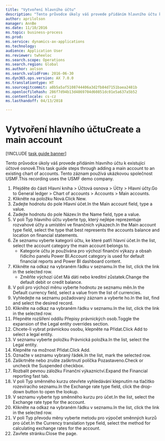 ```yaml
--- 
title: "Vytvoření hlavního účtu"
description: "Tento průvodce úkoly váš provede přidáním hlavního účtu k existující účtové osnově."
author: aprilolson
manager: AnnBe
ms.date: 11/10/2016
ms.topic: business-process
ms.prod: 
ms.service: dynamics-ax-applications
ms.technology: 
audience: Application User
ms.reviewer: twheeloc
ms.search.scope: Operations
ms.search.region: Global
ms.author: aolson
ms.search.validFrom: 2016-06-30
ms.dyn365.ops.version: AX 7.0.0
ms.translationtype: HT
ms.sourcegitcommit: a8b5a5af5108744406a3d2fb84d7151baea2481b
ms.openlocfilehash: 286f7d94b13d4869704d60851dc01e5a637a5b52
ms.contentlocale: cs-cz
ms.lasthandoff: 04/13/2018

---
```

# <a name="create-a-main-account"></a><span data-ttu-id="1151c-103">Vytvoření hlavního účtu</span><span class="sxs-lookup"><span data-stu-id="1151c-103">Create a main account</span></span>

[!INCLUDE [task guide banner](../../includes/task-guide-banner.md)]

<span data-ttu-id="1151c-104">Tento průvodce úkoly váš provede přidáním hlavního účtu k existující účtové osnově.</span><span class="sxs-lookup"><span data-stu-id="1151c-104">This task guide steps through adding a main account to an existing chart of accounts.</span></span> <span data-ttu-id="1151c-105">Tento záznam používá ukázkovou společnost USMF.</span><span class="sxs-lookup"><span data-stu-id="1151c-105">This recording uses the USMF demo company.</span></span>  

1. <span data-ttu-id="1151c-106">Přejděte do části Hlavní kniha > Účtová osnova > Účty > Hlavní účty.</span><span class="sxs-lookup"><span data-stu-id="1151c-106">Go to General ledger > Chart of accounts > Accounts > Main accounts.</span></span>
2. <span data-ttu-id="1151c-107">Klikněte na položku Nová.</span><span class="sxs-lookup"><span data-stu-id="1151c-107">Click New.</span></span>
3. <span data-ttu-id="1151c-108">Zadejte hodnotu do pole Hlavní účet.</span><span class="sxs-lookup"><span data-stu-id="1151c-108">In the Main account field, type a value.</span></span>
4. <span data-ttu-id="1151c-109">Zadejte hodnotu do pole Název.</span><span class="sxs-lookup"><span data-stu-id="1151c-109">In the Name field, type a value.</span></span>
5. <span data-ttu-id="1151c-110">V poli Typ hlavního účtu vyberte typ, který nejlépe reprezentuje rozvahové účty a umístění ve finančních výkazech.</span><span class="sxs-lookup"><span data-stu-id="1151c-110">In the Main account type field, select the type that best represents the accounts balance and location on financial statements.</span></span>
6. <span data-ttu-id="1151c-111">Ze seznamu vyberte kategorii účtu, ke které patří hlavní účet.</span><span class="sxs-lookup"><span data-stu-id="1151c-111">In the list, select the account category the main account belongs to.</span></span>
    * <span data-ttu-id="1151c-112">Kategorie účtu je používána pro výchozí finanční výkazy a obsah řídicího panelu Power BI.</span><span class="sxs-lookup"><span data-stu-id="1151c-112">Account category is used for default financial reports and Power BI dashboard content.</span></span>  
7. <span data-ttu-id="1151c-113">Klikněte na odkaz na vybraném řádku v seznamu.</span><span class="sxs-lookup"><span data-stu-id="1151c-113">In the list, click the link in the selected row.</span></span>
    * <span data-ttu-id="1151c-114">Změňte výchozí účet Má dáti nebo kreditní zůstatek.</span><span class="sxs-lookup"><span data-stu-id="1151c-114">Change the default debit or credit balance.</span></span>  
8. <span data-ttu-id="1151c-115">V poli pro výchozí měnu vyberte hodnotu ze seznamu měn.</span><span class="sxs-lookup"><span data-stu-id="1151c-115">In the Default currency field, select a value from the list of currencies.</span></span>
9. <span data-ttu-id="1151c-116">Vyhledejte na seznamu požadovaný záznam a vyberte ho.</span><span class="sxs-lookup"><span data-stu-id="1151c-116">In the list, find and select the desired record.</span></span>
10. <span data-ttu-id="1151c-117">Klikněte na odkaz na vybraném řádku v seznamu.</span><span class="sxs-lookup"><span data-stu-id="1151c-117">In the list, click the link in the selected row.</span></span>
11. <span data-ttu-id="1151c-118">Přepněte rozšíření oddílu Přepisy právnických osob.</span><span class="sxs-lookup"><span data-stu-id="1151c-118">Toggle the expansion of the Legal entity overrides section.</span></span>
12. <span data-ttu-id="1151c-119">Chcete-li vybrat právnickou osobu, klepněte na Přidat.</span><span class="sxs-lookup"><span data-stu-id="1151c-119">Click Add to select a legal entity.</span></span>
13. <span data-ttu-id="1151c-120">V seznamu vyberte položku Právnická položka.</span><span class="sxs-lookup"><span data-stu-id="1151c-120">In the list, select the Legal entity.</span></span>
14. <span data-ttu-id="1151c-121">Klepněte na možnost Přidat.</span><span class="sxs-lookup"><span data-stu-id="1151c-121">Click Add.</span></span>
15. <span data-ttu-id="1151c-122">Označte v seznamu vybraný řádek.</span><span class="sxs-lookup"><span data-stu-id="1151c-122">In the list, mark the selected row.</span></span>
16. <span data-ttu-id="1151c-123">Zaškrtněte nebo zrušte zaškrtnutí políčka Pozastaveno.</span><span class="sxs-lookup"><span data-stu-id="1151c-123">Check or uncheck the Suspended checkbox.</span></span>
17. <span data-ttu-id="1151c-124">Rozbalit pevnou záložku Finanční výkaznictví.</span><span class="sxs-lookup"><span data-stu-id="1151c-124">Expand the Financial reporting fast tab.</span></span>
18. <span data-ttu-id="1151c-125">V poli Typ směnného kurzu otevřete vyhledávání klepnutím na tlačítko rozevíracího seznamu.</span><span class="sxs-lookup"><span data-stu-id="1151c-125">In the Exchange rate type field, click the drop-down button to open the lookup.</span></span>
19. <span data-ttu-id="1151c-126">V seznamu vyberte typ směnného kurzu pro účet.</span><span class="sxs-lookup"><span data-stu-id="1151c-126">In the list, select the Exchange rate type for the account.</span></span>
20. <span data-ttu-id="1151c-127">Klikněte na odkaz na vybraném řádku v seznamu.</span><span class="sxs-lookup"><span data-stu-id="1151c-127">In the list, click the link in the selected row.</span></span>
21. <span data-ttu-id="1151c-128">V poli Typ převodu měny vyberte metodu pro výpočet směnných kurzů pro účet.</span><span class="sxs-lookup"><span data-stu-id="1151c-128">In the Currency translation type field, select the method for calculating exchange rates for the account.</span></span>
22. <span data-ttu-id="1151c-129">Zavřete stránku.</span><span class="sxs-lookup"><span data-stu-id="1151c-129">Close the page.</span></span>


